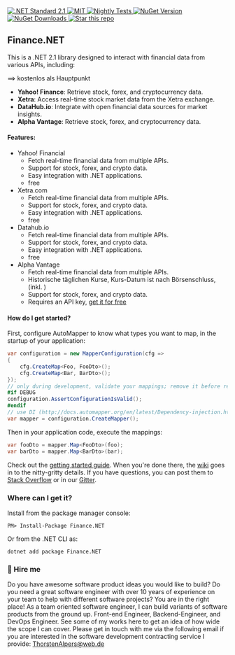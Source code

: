<a href="#">
    <img src="https://img.shields.io/badge/.NET%20Standard-2.1-blue" alt=".NET Standard 2.1">
</a>
<a href="./LICENSE">
    <img src="https://img.shields.io/badge/License-MIT-blue.svg" alt="MIT">
</a>
<a href="https://github.com/thorstenalpers/Finance.NET/actions/workflows/dotnet-build-and-test.yml">
    <img src="https://github.com/thorstenalpers/Finance.NET/actions/workflows/dotnet-build-and-test.yml/badge.svg" alt="Nightly Tests">
</a>
<a href="https://www.nuget.org/packages/Finance.NET">
    <img src="https://img.shields.io/nuget/v/Finance.NET.svg" alt="NuGet Version">
</a>
<a href="https://www.nuget.org/packages/Finance.NET">
    <img src="https://img.shields.io/nuget/dt/Finance.NET.svg" alt="NuGet Downloads">
</a>
<a href="https://github.com/thorstenalpers/Finance.NET" target="new">
    <img border="0" src="https://img.shields.io/github/stars/thorstenalpers/Finance.NET.svg?style=social&label=Star&maxAge=60" alt="Star this repo">
</a>


## Finance.NET

This is a .NET 2.1 library designed to interact with financial data from various APIs, including:

==> kostenlos als Hauptpunkt

* **Yahoo! Finance**: Retrieve stock, forex, and cryptocurrency data.
* **Xetra**: Access real-time stock market data from the Xetra exchange.
* **DataHub.io**: Integrate with open financial data sources for market insights.
* **Alpha Vantage**: Retrieve stock, forex, and cryptocurrency data.

#### Features:
* Yahoo! Financial
  * Fetch real-time financial data from multiple APIs.
  * Support for stock, forex, and crypto data.
  * Easy integration with .NET applications.
  * free
* Xetra.com
  * Fetch real-time financial data from multiple APIs.
  * Support for stock, forex, and crypto data.
  * Easy integration with .NET applications.
  * free
* Datahub.io
  * Fetch real-time financial data from multiple APIs.
  * Support for stock, forex, and crypto data.
  * Easy integration with .NET applications.
  * free
* Alpha Vantage
  * Fetch real-time financial data from multiple APIs.
  * Historische täglichen Kurse, Kurs-Datum ist nach Börsenschluss, (inkl. )
  * Support for stock, forex, and crypto data.
  * Requires an API key, [get it for free](https://www.alphavantage.co/)

#### How do I get started?

First, configure AutoMapper to know what types you want to map, in the startup of your application:

```csharp
var configuration = new MapperConfiguration(cfg => 
{
    cfg.CreateMap<Foo, FooDto>();
    cfg.CreateMap<Bar, BarDto>();
});
// only during development, validate your mappings; remove it before release
#if DEBUG
configuration.AssertConfigurationIsValid();
#endif
// use DI (http://docs.automapper.org/en/latest/Dependency-injection.html) or create the mapper yourself
var mapper = configuration.CreateMapper();
```
Then in your application code, execute the mappings:

```csharp
var fooDto = mapper.Map<FooDto>(foo);
var barDto = mapper.Map<BarDto>(bar);
```

Check out the [getting started guide](https://automapper.readthedocs.io/en/latest/Getting-started.html). When you're done there, the [wiki](https://automapper.readthedocs.io/en/latest/) goes in to the nitty-gritty details. If you have questions, you can post them to [Stack Overflow](https://stackoverflow.com/questions/tagged/automapper) or in our [Gitter](https://gitter.im/AutoMapper/AutoMapper).

### Where can I get it?

Install from the package manager console:

```
PM> Install-Package Finance.NET
```
Or from the .NET CLI as:
```
dotnet add package Finance.NET
```

### 🚀 Hire me

Do you have awesome software product ideas you would like to build? Do you need a great software engineer with over 10 years of experience on your team to help with different software projects? 
You are in the right place! As a team oriented software engineer, I can build variants of software products from the ground up. Front-end Engineer, Backend-Engineer, and DevOps Engineer.
See some of my works here to get an idea of how wide the scope I can cover. 
Please get in touch with me via the following email if you are interested in the software development contracting service I provide: ThorstenAlpers@web.de

